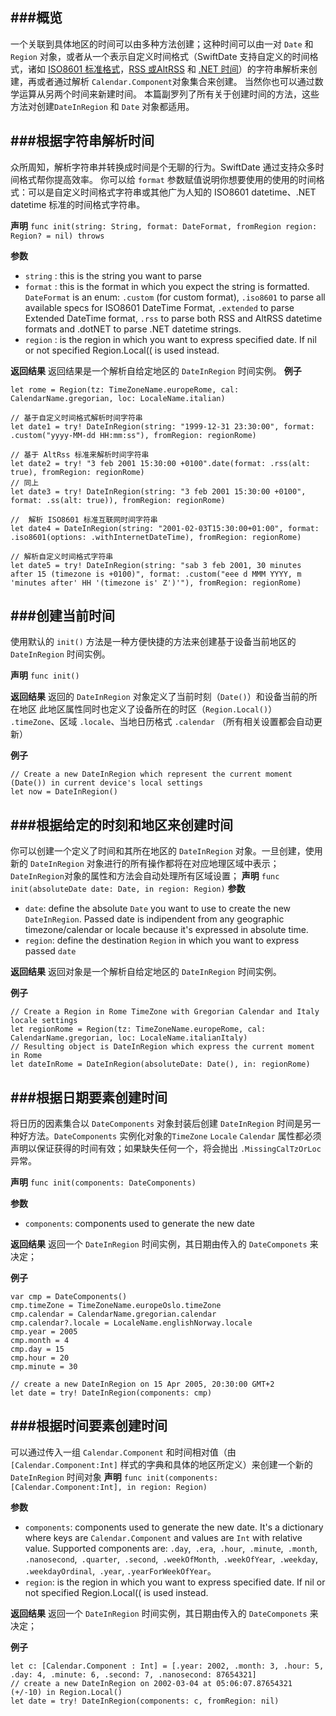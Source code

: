 
###概览
----
一个关联到具体地区的时间可以由多种方法创建；这种时间可以由一对 `Date` 和 `Region` 对象，或者从一个表示自定义时间格式（SwiftDate 支持自定义的时间格式，诸如 [ISO8601 标准格式](https://en.wikipedia.org/wiki/ISO_8601)，[RSS 或AltRSS](https://validator.w3.org/feed/docs/rss2.html) 和 [.NET 时间](https://msdn.microsoft.com/en-us/library/az4se3k1%28v=vs.110%29.aspx)）的字符串解析来创建，再或者通过解析 `Calendar.Component`对象集合来创建。
当然你也可以通过数学运算从另两个时间来新建时间。
本篇副罗列了所有关于创建时间的方法，这些方法对创建`DateInRegion` 和 `Date` 对象都适用。
  
    
###根据字符串解析时间
----
众所周知，解析字符串并转换成时间是个无聊的行为。SwiftDate 通过支持众多时间格式帮你提高效率。
你可以给 `format` 参数赋值说明你想要使用的使用的时间格式：可以是自定义时间格式字符串或其他广为人知的 ISO8601 datetime、.NET datetime 标准的时间格式字符串。

**声明**
`func init(string: String, format: DateFormat, fromRegion region: Region? = nil) throws`

**参数**
+ `string` : this is the string you want to parse
+ `format` :  this is the format in which you expect the string is formatted. `DateFormat` is an enum: `.custom` (for custom format), `.iso8601` to parse all available specs for ISO8601 DateTime Format, `.extended` to parse Extended DateTime format, `.rss` to parse both RSS and AltRSS datetime formats and .dotNET to parse .NET datetime strings.
+ `region` : is the region in which you want to express specified date. If nil or not specified Region.Local(( is used instead.

**返回结果**
返回结果是一个解析自给定地区的 `DateInRegion` 时间实例。 
**例子**
```
let rome = Region(tz: TimeZoneName.europeRome, cal: CalendarName.gregorian, loc: LocaleName.italian)

// 基于自定义时间格式解析时间字符串
let date1 = try! DateInRegion(string: "1999-12-31 23:30:00", format: .custom("yyyy-MM-dd HH:mm:ss"), fromRegion: regionRome)

// 基于 AltRss 标准来解析时间字符串
let date2 = try! "3 feb 2001 15:30:00 +0100".date(format: .rss(alt: true), fromRegion: regionRome)
// 同上
let date3 = try! DateInRegion(string: "3 feb 2001 15:30:00 +0100", format: .ss(alt: true)), fromRegion: regionRome)

//  解析 ISO8601 标准互联网时间字符串
let date4 = DateInRegion(string: "2001-02-03T15:30:00+01:00", format: .iso8601(options: .withInternetDateTime), fromRegion: regionRome)

// 解析自定义时间格式字符串
let date5 = try! DateInRegion(string: "sab 3 feb 2001, 30 minutes after 15 (timezone is +0100)", format: .custom("eee d MMM YYYY, m 'minutes after' HH '(timezone is' Z')'"), fromRegion: regionRome)
```

###创建当前时间
---
使用默认的 `init()` 方法是一种方便快捷的方法来创建基于设备当前地区的 `DateInRegion` 时间实例。

**声明**
`func init()`

**返回结果**
返回的 `DateInRegion` 对象定义了当前时刻（`Date()`）和设备当前的所在地区 此地区属性同时也定义了设备所在的时区（`Region.Local()`） `.timeZone`、区域  `.locale`、当地日历格式 `.calendar` （所有相关设置都会自动更新）

**例子**
```
// Create a new DateInRegion which represent the current moment (Date()) in current device's local settings
let now = DateInRegion()
```


###根据给定的时刻和地区来创建时间
---
你可以创建一个定义了时间和其所在地区的 `DateInRegion` 对象。一旦创建，使用新的 `DateInRegion` 对象进行的所有操作都将在对应地理区域中表示；`DateInRegion`对象的属性和方法会自动处理所有区域设置；
**声明**
`func init(absoluteDate date: Date, in region: Region)`
**参数**
+ ``date``: define the absolute `Date` you want to use to create the new `DateInRegion`. Passed date is indipendent from any geographic timezone/calendar or locale because it's expressed in absolute time.
+ ``region``: define the destination `Region` in which you want to express passed `date`

**返回结果**
返回对象是一个解析自给定地区的 `DateInRegion` 时间实例。 

**例子**

```
// Create a Region in Rome TimeZone with Gregorian Calendar and Italy locale settings
let regionRome = Region(tz: TimeZoneName.europeRome, cal: CalendarName.gregorian, loc: LocaleName.italianItaly)
// Resulting object is DateInRegion which express the current moment in Rome
let dateInRome = DateInRegion(absoluteDate: Date(), in: regionRome)
```

###根据日期要素创建时间
---

将日历的因素集合以 `DateComponents` 对象封装后创建 `DateInRegion` 时间是另一种好方法。`DateComponents` 实例化对象的`TimeZone` `Locale` `Calendar`  属性都必须声明以保证获得的时间有效；如果缺失任何一个，将会抛出 `.MissingCalTzOrLoc` 异常。

**声明**
`func init(components: DateComponents)`

**参数**
+ ``components``: components used to generate the new date

**返回结果**
返回一个 `DateInRegion` 时间实例，其日期由传入的 `DateComponets` 来决定；

**例子**

```
var cmp = DateComponents()
cmp.timeZone = TimeZoneName.europeOslo.timeZone
cmp.calendar = CalendarName.gregorian.calendar
cmp.calendar?.locale = LocaleName.englishNorway.locale
cmp.year = 2005
cmp.month = 4
cmp.day = 15
cmp.hour = 20
cmp.minute = 30

// create a new DateInRegion on 15 Apr 2005, 20:30:00 GMT+2
let date = try! DateInRegion(components: cmp)
```

###根据时间要素创建时间
---
可以通过传入一组 `Calendar.Component` 和时间相对值（由`[Calendar.Component:Int]` 样式的字典和具体的地区所定义）来创建一个新的 `DateInRegion` 时间对象
**声明**
``func init(components: [Calendar.Component:Int], in region: Region)``

**参数**
+ `components`: components used to generate the new date. It's a dictionary where keys are `Calendar.Component` and values are `Int` with relative value. Supported components are: `.day`,` .era`,` .hour`,` .minute`,` .month`,` .nanosecond`,` .quarter`,` .second`,` .weekOfMonth`,` .weekOfYear`,` .weekday`,` .weekdayOrdinal`,` .year`, `.yearForWeekOfYear`。
+ ``region``: is the region in which you want to express specified date. If nil or not specified Region.Local(( is used instead.

**返回结果**
返回一个 `DateInRegion` 时间实例，其日期由传入的 `DateComponets` 来决定；

**例子**

```
let c: [Calendar.Component : Int] = [.year: 2002, .month: 3, .hour: 5, .day: 4, .minute: 6, .second: 7, .nanosecond: 87654321]
// create a new DateInRegion on 2002-03-04 at 05:06:07.87654321 (+/-10) in Region.Local()
let date = try! DateInRegion(components: c, fromRegion: nil)
```
